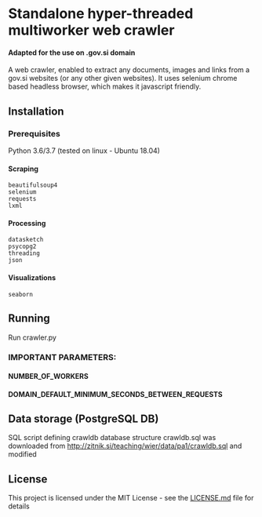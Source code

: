 # Standalone hyper-threaded multiworker web crawler
#### Adapted for the use on .gov.si domain

A web crawler, enabled to extract any documents, images and links from a gov.si websites (or any other given websites). It uses selenium chrome based headless browser, which makes it javascript friendly.

## Installation 
### Prerequisites
Python 3.6/3.7 (tested on linux - Ubuntu 18.04)

#### Scraping
```
beautifulsoup4
selenium
requests
lxml

```
#### Processing
```
datasketch
psycopg2
threading
json
```
#### Visualizations
```
seaborn
```


## Running
Run crawler.py

### IMPORTANT PARAMETERS:

#### NUMBER_OF_WORKERS
#### DOMAIN_DEFAULT_MINIMUM_SECONDS_BETWEEN_REQUESTS 

## Data storage (PostgreSQL DB)

SQL script defining crawldb database structure crawldb.sql was downloaded from http://zitnik.si/teaching/wier/data/pa1/crawldb.sql and modified

## License

This project is licensed under the MIT License - see the [LICENSE.md](LICENSE.md) file for details
